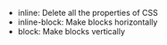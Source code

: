 - inline: Delete all the properties of CSS
- inline-block: Make blocks horizontally
- block: Make blocks vertically
